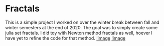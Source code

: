 # Fractals

This is a simple project I worked on over the winter break between fall and winter semesters at the end of 2020. The goal was to simply create some julia set fractals. I did toy with Newton method fractals as well, hoever I have yet to refine the code for that method.
[!image]()
[!image]()
